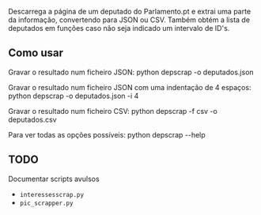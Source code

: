 Descarrega a página de um deputado do Parlamento.pt e extrai uma parte da informação, convertendo para JSON ou CSV.
Também obtém a lista de deputados em funções caso não seja indicado um intervalo de ID's.

Como usar
---------

Gravar o resultado num ficheiro JSON:
    python depscrap -o deputados.json

Gravar o resultado num ficheiro JSON com uma indentação de 4 espaços:
    python depscrap -o deputados.json -i 4

Gravar o resultado num ficheiro CSV:
    python depscrap -f csv -o deputados.csv

Para ver todas as opções possíveis:
    python depscrap --help


TODO
----

Documentar scripts avulsos
* `interessesscrap.py`
* `pic_scrapper.py`


